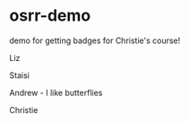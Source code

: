 # osrr-demo
demo for getting badges for Christie's course!


Liz

Staisi

Andrew - I like butterflies

Christie
